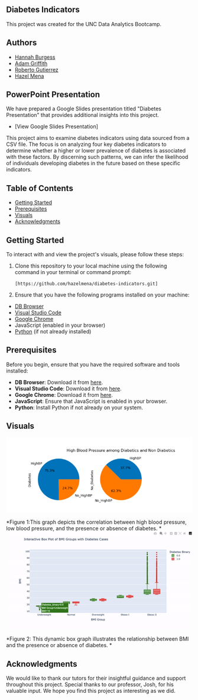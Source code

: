 ## Diabetes Indicators
This project was created for the UNC Data Analytics Bootcamp.

## Authors
- [Hannah Burgess](https://github.com/hannahburgess13)
- [Adam Griffith](https://github.com/adamg7100)
- [Roberto Gutierrez](https://github.com/Rgutierrez11)
- [Hazel Mena](https://github.com/hazelmena)

## PowerPoint Presentation
We have prepared a Google Slides presentation titled "Diabetes Presentation" that provides additional insights into this project.

- [View Google Slides Presentation]


This project aims to examine diabetes indicators using data sourced from a CSV file. The focus is on analyzing four key diabetes indicators to determine whether a higher or lower prevalence of diabetes is associated with these factors. By discerning such patterns, we can infer the likelihood of individuals developing diabetes in the future based on these specific indicators.

## Table of Contents
- [Getting Started](#getting-started)
- [Prerequisites](#prerequisites)
- [Visuals](#Visuals)
- [Acknowledgments](#Acknowledgments)

## Getting Started

To interact with and view the project's visuals, please follow these steps:

1. Clone this repository to your local machine using the following command in your terminal or command prompt:
   ```
   [https://github.com/hazelmena/diabetes-indicators.git]
   ```


2. Ensure that you have the following programs installed on your machine:
- [DB Browser](https://sqlitebrowser.org/dl/)
- [Visual Studio Code](https://code.visualstudio.com/)
- [Google Chrome](https://www.google.com/chrome/)
- JavaScript (enabled in your browser)
- [Python](https://www.python.org/) (if not already installed)


## Prerequisites

Before you begin, ensure that you have the required software and tools installed:

- **DB Browser**: Download it from [here](https://sqlitebrowser.org/dl/).
- **Visual Studio Code**: Download it from [here](https://code.visualstudio.com/).
- **Google Chrome**: Download it from [here](https://www.google.com/chrome/).
- **JavaScript**: Ensure that JavaScript is enabled in your browser.
- **Python**: Install Python if not already on your system.


## Visuals
![Diabetes and High Blood Pressure](Visuals/Piegraph.png)

*Figure 1:This graph depicts the correlation between high blood pressure, low blood pressure, and the presence or absence of diabetes. *
![Interactive Graph](Visuals/InteractiveBox.gif)


*Figure 2: This dynamic box graph illustrates the relationship between BMI and the presence or absence of diabetes. *


## Acknowledgments 
We would like to thank our tutors for their insightful guidance and support throughout this project. Special thanks to our professor, Josh, for his valuable input. We hope you find this project as interesting as we did.


